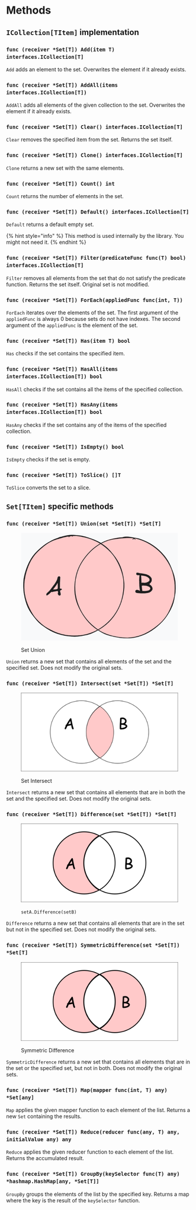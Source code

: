 # Methods

## `ICollection[TItem]` implementation

### `func (receiver *Set[T]) Add(item T) interfaces.ICollection[T]`

`Add` adds an element to the set. Overwrites the element if it already exists.

### `func (receiver *Set[T]) AddAll(items interfaces.ICollection[T])`

`AddAll` adds all elements of the given collection to the set. Overwrites the element if it already exists.

### `func (receiver *Set[T]) Clear() interfaces.ICollection[T]`

`Clear` removes the specified item from the set. Returns the set itself.

### `func (receiver *Set[T]) Clone() interfaces.ICollection[T]`

`Clone` returns a new set with the same elements.

### `func (receiver *Set[T]) Count() int`

`Count` returns the number of elements in the set.

### `func (receiver *Set[T]) Default() interfaces.ICollection[T]`

`Default` returns a default empty set.

{% hint style="info" %}
This method is used internally by the library. You might not need it.
{% endhint %}

### `func (receiver *Set[T]) Filter(predicateFunc func(T) bool) interfaces.ICollection[T]`

`Filter` removes all elements from the set that do not satisfy the predicate function. Returns the set itself. Original set is not modified.

### `func (receiver *Set[T]) ForEach(appliedFunc func(int, T))`

`ForEach` iterates over the elements of the set. The first argument of the `appliedFunc` is always 0 because sets do not have indexes. The second argument of the `appliedFunc` is the element of the set.

### `func (receiver *Set[T]) Has(item T) bool`

`Has` checks if the set contains the specified item.

### `func (receiver *Set[T]) HasAll(items interfaces.ICollection[T]) bool`

`HasAll` checks if the set contains all the items of the specified collection.

### `func (receiver *Set[T]) HasAny(items interfaces.ICollection[T]) bool`

`HasAny` checks if the set contains any of the items of the specified collection.

### `func (receiver *Set[T]) IsEmpty() bool`

`IsEmpty` checks if the set is empty.

### `func (receiver *Set[T]) ToSlice() []T`

`ToSlice` converts the set to a slice.



## `Set[TItem]` specific methods

### `func (receiver *Set[T]) Union(set *Set[T]) *Set[T]`

<figure><img src="../../.gitbook/assets/image.png" alt=""><figcaption><p>Set Union</p></figcaption></figure>

`Union` returns a new set that contains all elements of the set and the specified set. Does not modify the original sets.

### `func (receiver *Set[T]) Intersect(set *Set[T]) *Set[T]`

<figure><img src="../../.gitbook/assets/Intersec.jpg" alt=""><figcaption><p>Set Intersect</p></figcaption></figure>

`Intersect` returns a new set that contains all elements that are in both the set and the specified set. Does not modify the original sets.

### `func (receiver *Set[T]) Difference(set *Set[T]) *Set[T]`

<figure><img src="../../.gitbook/assets/Difference.png" alt=""><figcaption><p><code>setA.Difference(setB)</code></p></figcaption></figure>

`Difference` returns a new set that contains all elements that are in the set but not in the specified set. Does not modify the original sets.

### `func (receiver *Set[T]) SymmetricDifference(set *Set[T]) *Set[T]`

<figure><img src="../../.gitbook/assets/Symetric Difference.png" alt=""><figcaption><p>Symmetric Difference</p></figcaption></figure>

`SymmetricDifference` returns a new set that contains all elements that are in the set or the specified set, but not in both. Does not modify the original sets.

### `func (receiver *Set[T]) Map(mapper func(int, T) any) *Set[any]`

`Map` applies the given mapper function to each element of the list. Returns a new `Set` containing the results.

### `func (receiver *Set[T]) Reduce(reducer func(any, T) any, initialValue any) any`

`Reduce` applies the given reducer function to each element of the list. Returns the accumulated result.

### `func (receiver *Set[T]) GroupBy(keySelector func(T) any) *hashmap.HashMap[any, *Set[T]]`

`GroupBy` groups the elements of the list by the specified key. Returns a map where the key is the result of the `keySelector` function.
